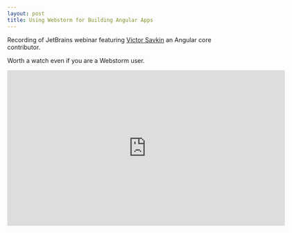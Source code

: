 ```yaml
---
layout: post
title: Using Webstorm for Building Angular Apps
---
```

Recording of JetBrains webinar featuring [Victor Savkin](https://vsavkin.com) an Angular core contributor.

Worth a watch even if you are a Webstorm user.

<iframe width="640" height="360" src="https://www.youtube.com/embed/upgjCMHGpwo" frameborder="0" allowfullscreen></iframe>
